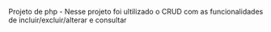 Projeto de php - Nesse projeto foi ultilizado o CRUD com as funcionalidades de incluir/excluir/alterar e consultar
